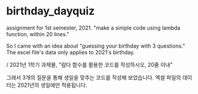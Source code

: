 # birthday_dayquiz
assignment for 1st semester, 2021. "make a simple code using lambda function, within 20 lines."

So I came with an idea about "guessing your birthday with 3 questions."
The excel file's data only applies to 2021's birthday.

/ 2021년 1학기 과제물, "람다 함수를 활용한 코드를 작성하시오, 20줄 이내"

그래서 3개의 질문을 통해 생일을 맞추는 코드를 작성해 보았습니다.
엑셀 파일의 데이터는 2021년의 생일에만 적용됩니다.
